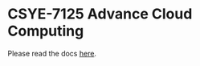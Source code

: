 # CSYE-7125 Advance Cloud Computing

Please read the docs [here](https://github.com/pwncorp/docs/wiki/).
